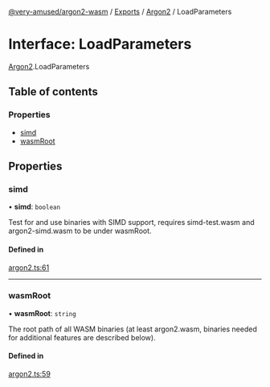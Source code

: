 [@very-amused/argon2-wasm](../README.md) / [Exports](../modules.md) / [Argon2](../modules/Argon2.md) / LoadParameters

# Interface: LoadParameters

[Argon2](../modules/Argon2.md).LoadParameters

## Table of contents

### Properties

- [simd](Argon2.LoadParameters.md#simd)
- [wasmRoot](Argon2.LoadParameters.md#wasmroot)

## Properties

### simd

• **simd**: `boolean`

Test for and use binaries with SIMD support, requires simd-test.wasm and argon2-simd.wasm to be under wasmRoot.

#### Defined in

[argon2.ts:61](https://github.com/very-amused/argon2-wasm/blob/b5d6815/src/argon2.ts#L61)

___

### wasmRoot

• **wasmRoot**: `string`

The root path of all WASM binaries (at least argon2.wasm, binaries needed for additional features are described below).

#### Defined in

[argon2.ts:59](https://github.com/very-amused/argon2-wasm/blob/b5d6815/src/argon2.ts#L59)
